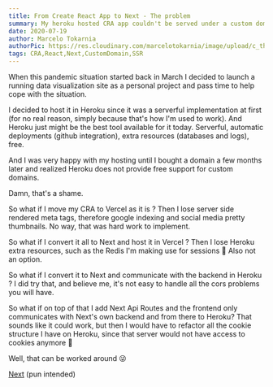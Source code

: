 ```yaml
---
title: From Create React App to Next - The problem
summary: My heroku hosted CRA app couldn't be served under a custom domain for free, so I decided to migrate it to Next and host it in Vercel (Now)
date: 2020-07-19
author: Marcelo Tokarnia
authorPic: https://res.cloudinary.com/marcelotokarnia/image/upload/c_thumb,g_face:center,r_max,h_150,w_150,f_auto,q_auto/v1590609457/profile/A54I1782_qa84qz.jpg
tags: CRA,React,Next,CustomDomain,SSR
---
```


When this pandemic situation started back in March I decided to launch a running data visualization site as a personal project and pass time to help cope with the situation.

I decided to host it in Heroku since it was a serverful implementation at first (for no real reason, simply because that's how I'm used to work). And Heroku just might be the best tool available for it today. Serverful, automatic deployments (github integration), extra resources (databases and logs), free.

And I was very happy with my hosting until I bought a domain a few months later and realized Heroku does not provide free support for custom domains. 

Damn, that's a shame.

So what if I move my CRA to Vercel as it is ? Then I lose server side rendered meta tags, therefore google indexing and social media pretty thumbnails. No way, that was hard work to implement.

So what if I convert it all to Next and host it in Vercel ? Then I lose Heroku extra resources, such as the Redis I'm making use for sessions 🤔 Also not an option.

So what if I convert it to Next and communicate with the backend in Heroku ? I did try that, and believe me, it's not easy to handle all the cors problems you will have.

So what if on top of that I add Next Api Routes and the frontend only communicates with Next's own backend and from there to Heroku? That sounds like it could work, but then I would have to refactor all the cookie structure I have on Heroku, since that server would not have access to cookies anymore 🤔

Well, that can be worked around 😜

[Next](/coding-blog/cra-to-next-p2) (pun intended)